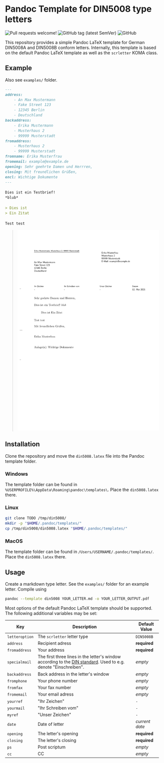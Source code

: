 # Pandoc Template for DIN5008 type letters

![Pull requests welcome!](https://img.shields.io/badge/-Pull%20requests%20welcome!-informational)
![GitHub tag (latest SemVer)](https://img.shields.io/github/v/tag/Phoenix4815/pandoc_letter?sort=semver)
![GitHub](https://img.shields.io/github/license/Phoenix4815/pandoc_letter)

This repository provides a simple Pandoc LaTeX template for German DIN5008A and DIN5008B conform letters.
Internally, this template is based on the default Pandoc LaTeX template as well as the `scrletter` KOMA class.

## Example

Also see `examples/` folder.

```markdown
---
address:
    - An Max Mustermann
    - Fake Street 123
    - 12345 Berlin
    - Deutschland
backaddress:
    - Erika Mustermann
    - Musterhaus 2
    - 99999 Musterstadt
fromaddress:
    - Musterhaus 2
    - 99999 Musterstadt
fromname: Erika Musterfrau
fromemail: example@example.de
opening: Sehr geehrte Damen und Herrren,
closing: Mit freundlichen Grüßen,
encl: Wichtige Dokumente
---

Dies ist ein Testbrief!
*blub*

> Dies ist
> Ein Zitat
 
Test test
```

> ![Screenshot example letter](examples/example.png)

## Installation

Clone the repository and move the `din5008.latex` file into the Pandoc template folder.

### Windows

The template folder can be found in `%USERPROFILE%\AppData\Roaming\pandoc\templates\`.
Place the `din5008.latex` there.

### Linux

```bash
git clone TODO /tmp/din5008/
mkdir -p "$HOME/.pandoc/templates/"
cp /tmp/din5008/din5008.latex "$HOME/.pandoc/templates/"
```

### MacOS

The template folder can be found in `/Users/USERNAME/.pandoc/templates/`.
Place the `din5008.latex` there.

## Usage

Create a markdown type letter.
See the `examples/` folder for an example letter.
Compile using

```bash
pandoc --template din5008 YOUR_LETTER.md -o YOUR_LETTER_OUTPUT.pdf
```

Most options of the default Pandoc LaTeX template should be supported.
The following additional variables may be set:

| Key            | Description                                                                                                                                               | Default Value  |
|----------------|-----------------------------------------------------------------------------------------------------------------------------------------------------------|----------------|
| `letteroption` | The `scrletter` letter type                                                                                                                               | `DIN5008B`     |
| `address`      | Recipient adress                                                                                                                                          | __required__   |
| `fromaddress`  | Your address                                                                                                                                              | __required__   |
| `specialmail`  | The first three lines in the letter's window according to the [DIN standard](https://de.wikipedia.org/wiki/DIN_5008). Used to e.g. denote "Einschreiben". | _empty_        |
| `backaddress`  | Back address in the letter's window                                                                                                                       | _empty_        |
| `fromphone`    | Your phone number                                                                                                                                         | _empty_        |
| `fromfax`      | Your fax number                                                                                                                                           | _empty_        |
| `fromemail`    | Your email adress                                                                                                                                         | _empty_        |
| `yourref`      | "Ihr Zeichen"                                                                                                                                             | `-`            |
| `yourmail`     | "Ihr Schreiben vom"                                                                                                                                       | `-`            |
| `myref`        | "Unser Zeichen"                                                                                                                                           | `-`            |
| `date`         | Date of letter                                                                                                                                            | _current date_ |
| `opening`      | The letter's opening                                                                                                                                      | __required__   |
| `closing`      | The letter's closing                                                                                                                                      | __required__   |
| `ps`           | Post scriptum                                                                                                                                             | _empty_        |
| `cc`           | CC                                                                                                                                                        | _empty_        |
